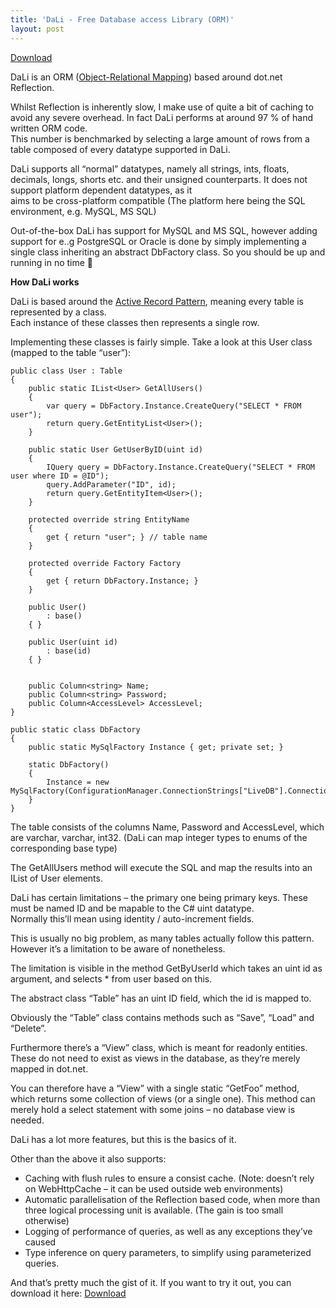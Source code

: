 ```yaml
---
title: 'DaLi - Free Database access Library (ORM)'
layout: post
---
```


[Download](http://www.ckode.dk/wordpress/wp-content/uploads/2011/09/Dali_1.6.3.zip)

DaLi is an ORM ([Object-Relational Mapping](http://en.wikipedia.org/wiki/Object-Relational_Mapping)) based around dot.net Reflection.

Whilst Reflection is inherently slow, I make use of quite a bit of caching to avoid any severe overhead. In fact DaLi performs at around 97 % of hand written ORM code.  
This number is benchmarked by selecting a large amount of rows from a table composed of every datatype supported in DaLi.

DaLi supports all “normal” datatypes, namely all strings, ints, floats, decimals, longs, shorts etc. and their unsigned counterparts. It does not support platform dependent datatypes, as it  
aims to be cross-platform compatible (The platform here being the SQL environment, e.g. MySQL, MS SQL)

Out-of-the-box DaLi has support for MySQL and MS SQL, however adding support for e..g PostgreSQL or Oracle is done by simply implementing a single class inheriting an abstract DbFactory class. So you should be up and running in no time 🙂

**How DaLi works**

DaLi is based around the [Active Record Pattern](http://en.wikipedia.org/wiki/Active_record), meaning every table is represented by a class.  
Each instance of these classes then represents a single row.

Implementing these classes is fairly simple. Take a look at this User class (mapped to the table “user”):

```
public class User : Table
{
	public static IList<User> GetAllUsers()
	{
		var query = DbFactory.Instance.CreateQuery("SELECT * FROM user");
		return query.GetEntityList<User>();
	}

	public static User GetUserByID(uint id)
	{
		IQuery query = DbFactory.Instance.CreateQuery("SELECT * FROM user where ID = @ID");
		query.AddParameter("ID", id);
		return query.GetEntityItem<User>();
	}
  
	protected override string EntityName
	{
		get { return "user"; } // table name
	}

	protected override Factory Factory
	{
		get { return DbFactory.Instance; }
	}

	public User()
		: base()
	{ }

	public User(uint id)
		: base(id)
	{ }
  
	
	public Column<string> Name;
	public Column<string> Password;
	public Column<AccessLevel> AccessLevel;
}

public static class DbFactory
{
    public static MySqlFactory Instance { get; private set; }

    static DbFactory()
    {
        Instance = new MySqlFactory(ConfigurationManager.ConnectionStrings["LiveDB"].ConnectionString);
    }
}
```

The table consists of the columns Name, Password and AccessLevel, which are varchar, varchar, int32. (DaLi can map integer types to enums of the corresponding base type)

The GetAllUsers method will execute the SQL and map the results into an IList of User elements.

DaLi has certain limitations – the primary one being primary keys. These must be named ID and be mapable to the C# uint datatype.  
Normally this’ll mean using identity / auto-increment fields.

This is usually no big problem, as many tables actually follow this pattern. However it’s a limitation to be aware of nonetheless.

The limitation is visible in the method GetByUserId which takes an uint id as argument, and selects \* from user based on this.

The abstract class “Table” has an uint ID field, which the id is mapped to.

Obviously the “Table” class contains methods such as “Save”, “Load” and “Delete”.

Furthermore there’s a “View” class, which is meant for readonly entities. These do not need to exist as views in the database, as they’re merely mapped in dot.net.

You can therefore have a “View” with a single static “GetFoo” method, which returns some collection of views (or a single one). This method can merely hold a select statement with some joins – no database view is needed.

DaLi has a lot more features, but this is the basics of it.

Other than the above it also supports:

- Caching with flush rules to ensure a consist cache. (Note: doesn’t rely on WebHttpCache – it can be used outside web environments)
- Automatic parallelisation of the Reflection based code, when more than three logical processing unit is available. (The gain is too small otherwise)
- Logging of performance of queries, as well as any exceptions they’ve caused
- Type inference on query parameters, to simplify using parameterized queries.

And that’s pretty much the gist of it. If you want to try it out, you can download it here: [Download](http://www.ckode.dk/wordpress/wp-content/uploads/2011/09/Dali_1.6.3.zip)